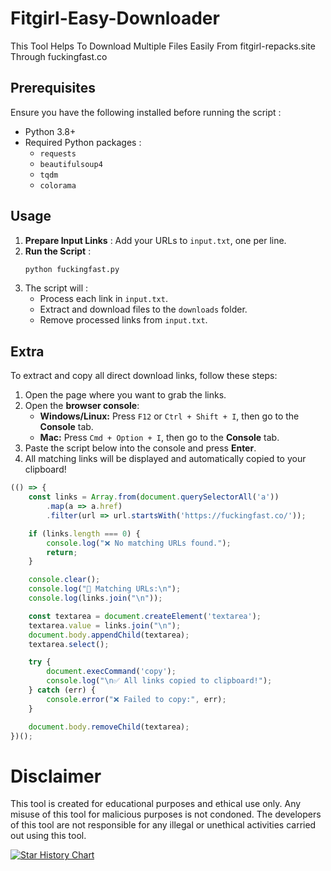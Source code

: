# Fitgirl-Easy-Downloader
This Tool Helps To Download Multiple Files Easily From fitgirl-repacks.site Through fuckingfast.co

## Prerequisites
Ensure you have the following installed before running the script :
- Python 3.8+
- Required Python packages :
  - `requests`
  - `beautifulsoup4`
  - `tqdm`
  - `colorama`


## Usage
1. **Prepare Input Links** : Add your URLs to `input.txt`, one per line.
2. **Run the Script** :
   ```bash
   python fuckingfast.py
   ```
3. The script will :
   - Process each link in `input.txt`.
   - Extract and download files to the `downloads` folder.
   - Remove processed links from `input.txt`.

## Extra  

To extract and copy all direct download links, follow these steps:  

1. Open the page where you want to grab the links.  
2. Open the **browser console**:  
   - **Windows/Linux:** Press `F12` or `Ctrl + Shift + I`, then go to the **Console** tab.  
   - **Mac:** Press `Cmd + Option + I`, then go to the **Console** tab.  
3. Paste the script below into the console and press **Enter**.  
4. All matching links will be displayed and automatically copied to your clipboard!  

````js
(() => {
    const links = Array.from(document.querySelectorAll('a'))
        .map(a => a.href)
        .filter(url => url.startsWith('https://fuckingfast.co/'));

    if (links.length === 0) {
        console.log("❌ No matching URLs found.");
        return;
    }

    console.clear();
    console.log("🔗 Matching URLs:\n");
    console.log(links.join("\n"));

    const textarea = document.createElement('textarea');
    textarea.value = links.join("\n");
    document.body.appendChild(textarea);
    textarea.select();

    try {
        document.execCommand('copy');
        console.log("\n✅ All links copied to clipboard!");
    } catch (err) {
        console.error("❌ Failed to copy:", err);
    }

    document.body.removeChild(textarea); 
})();
````  

# Disclaimer
This tool is created for educational purposes and ethical use only. Any misuse of this tool for malicious purposes is not condoned. The developers of this tool are not responsible for any illegal or unethical activities carried out using this tool.

[![Star History Chart](https://api.star-history.com/svg?repos=JOY6IX9INE/Fucking-Fast-Multi-Downloader&type=Date)](https://star-history.t9t.io/#JOY6IX9INE/Fucking-Fast-Multi-Downloader&Date)
